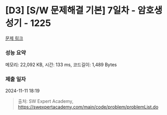 # [D3] [S/W 문제해결 기본] 7일차 - 암호생성기 - 1225 

[문제 링크](https://swexpertacademy.com/main/code/problem/problemDetail.do?contestProbId=AV14uWl6AF0CFAYD) 

### 성능 요약

메모리: 22,092 KB, 시간: 133 ms, 코드길이: 1,489 Bytes

### 제출 일자

2024-11-11 18:19



> 출처: SW Expert Academy, https://swexpertacademy.com/main/code/problem/problemList.do